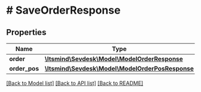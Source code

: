 # # SaveOrderResponse

## Properties

Name | Type | Description | Notes
------------ | ------------- | ------------- | -------------
**order** | [**\Itsmind\Sevdesk\Model\ModelOrderResponse**](ModelOrderResponse.md) |  | [optional]
**order_pos** | [**\Itsmind\Sevdesk\Model\ModelOrderPosResponse**](ModelOrderPosResponse.md) |  | [optional]

[[Back to Model list]](../../README.md#models) [[Back to API list]](../../README.md#endpoints) [[Back to README]](../../README.md)
